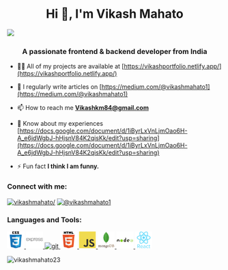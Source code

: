 
<h1 align="center">Hi 👋, I'm Vikash Mahato</h1> <img src="https://c.tenor.com/WpgSYAYBpLkAAAAC/hacker.gif"/>
<h3 align="center">A passionate frontend & backend developer from India</h3>

- 👨‍💻 All of my projects are available at [https://vikashportfolio.netlify.app/](https://vikashportfolio.netlify.app/)

- 📝 I regularly write articles on [https://medium.com/@vikashmahato1](https://medium.com/@vikashmahato1)

- 📫 How to reach me **Vikashkm84@gmail.com**

- 📄 Know about my experiences [https://docs.google.com/document/d/1iByrLxVnLjmOao6H-A_e6jdWgbJ-hHjsnV84K2qisKk/edit?usp=sharing](https://docs.google.com/document/d/1iByrLxVnLjmOao6H-A_e6jdWgbJ-hHjsnV84K2qisKk/edit?usp=sharing)

- ⚡ Fun fact **I think I am funny.**

<h3 align="left">Connect with me:</h3>
<p align="left">
<a href="https://linkedin.com/in/vikashmahato/" target="blank"><img align="center" src="https://raw.githubusercontent.com/rahuldkjain/github-profile-readme-generator/master/src/images/icons/Social/linked-in-alt.svg" alt="vikashmahato/" height="30" width="40" /></a>
<a href="https://medium.com/@vikashmahato1" target="blank"><img align="center" src="https://raw.githubusercontent.com/rahuldkjain/github-profile-readme-generator/master/src/images/icons/Social/medium.svg" alt="@vikashmahato1" height="30" width="40" /></a>
</p>

<h3 align="left">Languages and Tools:</h3>
<p align="left"> <a href="https://www.w3schools.com/css/" target="_blank" rel="noreferrer"> <img src="https://raw.githubusercontent.com/devicons/devicon/master/icons/css3/css3-original-wordmark.svg" alt="css3" width="40" height="40"/> </a> <a href="https://expressjs.com" target="_blank" rel="noreferrer"> <img src="https://raw.githubusercontent.com/devicons/devicon/master/icons/express/express-original-wordmark.svg" alt="express" width="40" height="40"/> </a> <a href="https://git-scm.com/" target="_blank" rel="noreferrer"> <img src="https://www.vectorlogo.zone/logos/git-scm/git-scm-icon.svg" alt="git" width="40" height="40"/> </a> <a href="https://www.w3.org/html/" target="_blank" rel="noreferrer"> <img src="https://raw.githubusercontent.com/devicons/devicon/master/icons/html5/html5-original-wordmark.svg" alt="html5" width="40" height="40"/> </a> <a href="https://developer.mozilla.org/en-US/docs/Web/JavaScript" target="_blank" rel="noreferrer"> <img src="https://raw.githubusercontent.com/devicons/devicon/master/icons/javascript/javascript-original.svg" alt="javascript" width="40" height="40"/> </a> <a href="https://www.mongodb.com/" target="_blank" rel="noreferrer"> <img src="https://raw.githubusercontent.com/devicons/devicon/master/icons/mongodb/mongodb-original-wordmark.svg" alt="mongodb" width="40" height="40"/> </a> <a href="https://nodejs.org" target="_blank" rel="noreferrer"> <img src="https://raw.githubusercontent.com/devicons/devicon/master/icons/nodejs/nodejs-original-wordmark.svg" alt="nodejs" width="40" height="40"/> </a> <a href="https://reactjs.org/" target="_blank" rel="noreferrer"> <img src="https://raw.githubusercontent.com/devicons/devicon/master/icons/react/react-original-wordmark.svg" alt="react" width="40" height="40"/> </a> </p>

<p><img align="center" src="https://github-readme-stats.vercel.app/api/top-langs?username=vikashmahato23&show_icons=true&locale=en&layout=compact" alt="vikashmahato23" /></p>
